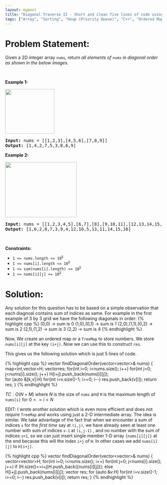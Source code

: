 ```yaml
---
layout: mypost
title: "Diagonal Traverse II - Short and clean five lines of code using TreeMap"
tags: ["Array", "Sorting", "Heap (Priority Queue)", "C++", "Ordered Map", "Medium"]
---
```

# Problem Statement:
<p>Given a 2D integer array <code>nums</code>, return <em>all elements of </em><code>nums</code><em> in diagonal order as shown in the below images</em>.</p>

<p>&nbsp;</p>
<p><strong class="example">Example 1:</strong></p>
<img alt="" src="https://assets.leetcode.com/uploads/2020/04/08/sample_1_1784.png" style="width: 158px; height: 143px;" />
<pre>
<strong>Input:</strong> nums = [[1,2,3],[4,5,6],[7,8,9]]
<strong>Output:</strong> [1,4,2,7,5,3,8,6,9]
</pre>

<p><strong class="example">Example 2:</strong></p>
<img alt="" src="https://assets.leetcode.com/uploads/2020/04/08/sample_2_1784.png" style="width: 230px; height: 177px;" />
<pre>
<strong>Input:</strong> nums = [[1,2,3,4,5],[6,7],[8],[9,10,11],[12,13,14,15,16]]
<strong>Output:</strong> [1,6,2,8,7,3,9,4,12,10,5,13,11,14,15,16]
</pre>

<p>&nbsp;</p>
<p><strong>Constraints:</strong></p>

<ul>
	<li><code>1 &lt;= nums.length &lt;= 10<sup>5</sup></code></li>
	<li><code>1 &lt;= nums[i].length &lt;= 10<sup>5</sup></code></li>
	<li><code>1 &lt;= sum(nums[i].length) &lt;= 10<sup>5</sup></code></li>
	<li><code>1 &lt;= nums[i][j] &lt;= 10<sup>5</sup></code></li>
</ul>

# Solution:

Any solution for this question has to be based on a simple observation that each diagnoal contains sum of indices as same. For example in the first example of 3 by 3 grid we have the following diagonals in order:
 {% highlight cpp %} 
(0,0) -> sum is 0
(1,0),(0,1) -> sum is 1
(2,0),(1,1),(0,2) -> sum is 2
(2,1),(1,2) -> sum is 3
(2,2) -> sum is 4
 {% endhighlight %}

Now, We create an ordered map or a `TreeMap` to store numbers. We store `nums[i][j]` at the key `(i+j)`. Now we can use this to construct `res`.

This gives us the following solution which is just 5 lines of code.

 {% highlight cpp %} 
vector<int> findDiagonalOrder(vector<vector<int>>& nums) 
{
    map<int,vector<int>>H; 
    vector<int>res;
    for(int i=0; i<nums.size(); i++) for(int j=0; j<nums[i].size(); j++) H[i+j].push_back(nums[i][j]);        
    for (auto &[k,v]:H) for(int i=v.size()-1; i>=0; i--) res.push_back(v[i]);
    return res;
}
 {% endhighlight %}

$TC: O(N+M)$ where $N$ is the size of `nums` and `M` is the maximum length of `nums[i]` for $0<=i<N$


EDIT: I wrote another solution which is even more efficient and does not require `TreeMap` and works using just a 2-D intermediate array. The idea is similar. We take advantage of the fact that when we encounter a sum of indices `s` for the *first time* say at `(i,j)`, we have already seen at least one number with sum of indices `s-1` at `(i,j-1)` , and no number with the sum of indices `s+1`, so we can just insert single member 1-D array `{nums[i][j]}` at the end because this will the index `i+j` of `H`. In other cases we add `nums[i][j]` to `H[i+j]`.

 {% highlight cpp %} 
vector<int> findDiagonalOrder(vector<vector<int>>& nums) 
{
    vector<vector<int>>H;
    for(int i=0; i<nums.size(); i++) for(int j=0; j<nums[i].size(); j++)
        if (H.size()==i+j)H.push_back({nums[i][j]});
        else H[i+j].push_back(nums[i][j]);
    vector<int> res;
    for (auto &v:H) for(int i=v.size()-1; i>=0; i--) res.push_back(v[i]);
    return res;
}
 {% endhighlight %}